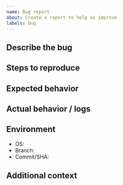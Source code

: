 ```yaml
---
name: Bug report
about: Create a report to help us improve
labels: bug
---
```


## Describe the bug

## Steps to reproduce

## Expected behavior

## Actual behavior / logs

## Environment
- OS:
- Branch:
- Commit/SHA:

## Additional context
